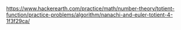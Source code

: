 https://www.hackerearth.com/practice/math/number-theory/totient-function/practice-problems/algorithm/nanachi-and-euler-totient-4-1f3f29ca/
